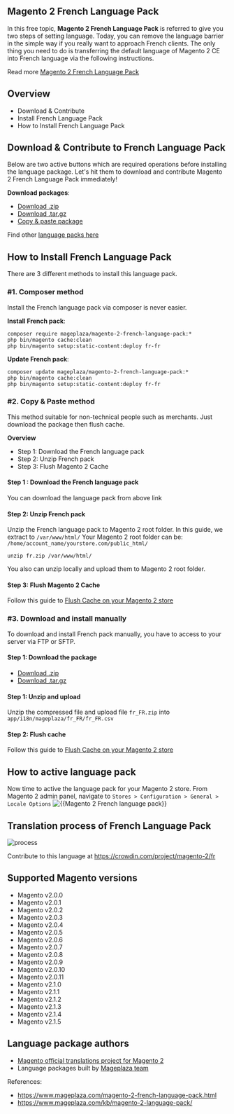 ## Magento 2 French Language Pack

In this free topic, **Magento 2 French Language Pack** is referred to give you two steps of setting language. Today, you can remove the language barrier in the simple way if you really want to approach French clients. The only thing you need to do is transferring the default language of Magento 2 CE into French language via the following instructions.

Read more [Magento 2 French Language Pack](https://www.mageplaza.com/magento-2-french-language-pack.html)


## Overview

- Download & Contribute
- Install French Language Pack
- How to Install French Language Pack

## Download & Contribute to French Language Pack

Below are two active buttons which are required operations before installing the language package. Let's hit them to download and contribute Magento 2 French Language Pack immediately!

**Download packages**:

- [Download .zip](https://github.com/mageplaza/magento-2-french-language-pack/archive/master.zip)
- [Download .tar.gz](https://github.com/mageplaza/magento-2-french-language-pack/tarball/master)
- [Copy & paste package](https://crowdin.com/project/magento-2/fr.zip)


Find other [language packs here]({https://www.mageplaza.com/kb/magento-2-language-pack/)

## How to Install French Language Pack

There are 3 different methods to install this language pack.

### #1. Composer method
Install the French language pack via composer is never easier.

**Install French pack**:

```
composer require mageplaza/magento-2-french-language-pack:*
php bin/magento cache:clean
php bin/magento setup:static-content:deploy fr-fr

```


**Update  French pack**:

```
composer update mageplaza/magento-2-french-language-pack:*
php bin/magento cache:clean
php bin/magento setup:static-content:deploy fr-fr

```

### #2. Copy & Paste method

This method suitable for non-technical people such as merchants. Just download the package then flush cache.

**Overview**

- Step 1: Download the French language pack
- Step 2: Unzip French pack
- Step 3: Flush Magento 2 Cache

#### Step 1 : Download the French language pack

You can download the language pack from above link

#### Step 2: Unzip French pack

Unzip the French language pack to Magento 2 root folder. In this guide, we extract to `/var/www/html/`
Your Magento 2 root folder can be: `/home/account_name/yourstore.com/public_html/`

```
unzip fr.zip /var/www/html/
```

You also can unzip locally and upload them to Magento 2 root folder.

#### Step 3: Flush Magento 2 Cache

Follow this guide to [Flush Cache on your Magento 2 store](https://www.mageplaza.com/kb/how-flush-enable-disable-cache.html)


### #3. Download and install manually

To download and install French pack manually, you have to access to your server via FTP or SFTP.

#### Step 1: Download the package

- [Download .zip](https://github.com/mageplaza/magento-2-french-language-pack/archive/master.zip)
- [Download .tar.gz](https://github.com/mageplaza/magento-2-french-language-pack/tarball/master)

#### Step 1: Unzip and upload

Unzip the compressed file and upload file `fr_FR.zip` into `app/i18n/mageplaza/fr_FR/fr_FR.csv`

#### Step 2: Flush cache

Follow this guide to [Flush Cache on your Magento 2 store](https://www.mageplaza.com/kb/how-flush-enable-disable-cache.html)


## How to active language pack

Now time to active the language pack for your Magento 2 store. From Magento 2 admin panel, navigate to `Stores > Configuration > General > Locale Options`
![{{Magento 2 French language pack}}](https://i.imgur.com/aPSUA0l.png)


## Translation process of French Language Pack
![process](http://progressed.io/bar/80)

Contribute to this language at https://crowdin.com/project/magento-2/fr

## Supported Magento versions

- Magento v2.0.0
- Magento v2.0.1
- Magento v2.0.2
- Magento v2.0.3
- Magento v2.0.4
- Magento v2.0.5
- Magento v2.0.6
- Magento v2.0.7
- Magento v2.0.8
- Magento v2.0.9
- Magento v2.0.10
- Magento v2.0.11
- Magento v2.1.0
- Magento v2.1.1
- Magento v2.1.2
- Magento v2.1.3
- Magento v2.1.4
- Magento v2.1.5



## Language package authors

- [Magento official translations project for Magento 2](https://crowdin.com/project/magento-2)
- Language packages built by [Mageplaza team](https://www.mageplaza.com/)


References:
- https://www.mageplaza.com/magento-2-french-language-pack.html
- https://www.mageplaza.com/kb/magento-2-language-pack/